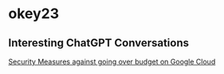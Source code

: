 # okey23

## Interesting ChatGPT Conversations
[Security Measures against going over budget on Google Cloud](https://chat.openai.com/share/902e2ad1-47e9-4985-8157-a5cb30434e17)
